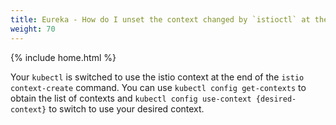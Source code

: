 ```yaml
---
title: Eureka - How do I unset the context changed by `istioctl` at the end?
weight: 70
---
```

{% include home.html %}

Your ```kubectl``` is switched to use the istio context at the end of the `istio context-create` command.  You can use ```kubectl config get-contexts``` to obtain the list of contexts and ```kubectl config use-context {desired-context}``` to switch to use your desired context.
